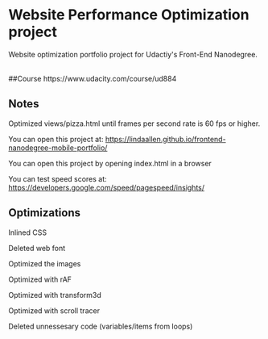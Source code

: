 # Website Performance Optimization project
Website optimization portfolio project for Udactiy's Front-End Nanodegree.

<br>
##Course
https://www.udacity.com/course/ud884
<br>

## Notes
Optimized views/pizza.html until frames per second rate is 60 fps or higher. 

You can open this project at: https://lindaallen.github.io/frontend-nanodegree-mobile-portfolio/

You can open this project by opening index.html in a browser

You can test speed scores at: https://developers.google.com/speed/pagespeed/insights/



## Optimizations 
Inlined CSS

Deleted web font

Optimized the images

Optimized with rAF

Optimized with transform3d

Optimized with scroll tracer

Deleted unnessesary code (variables/items from loops)




